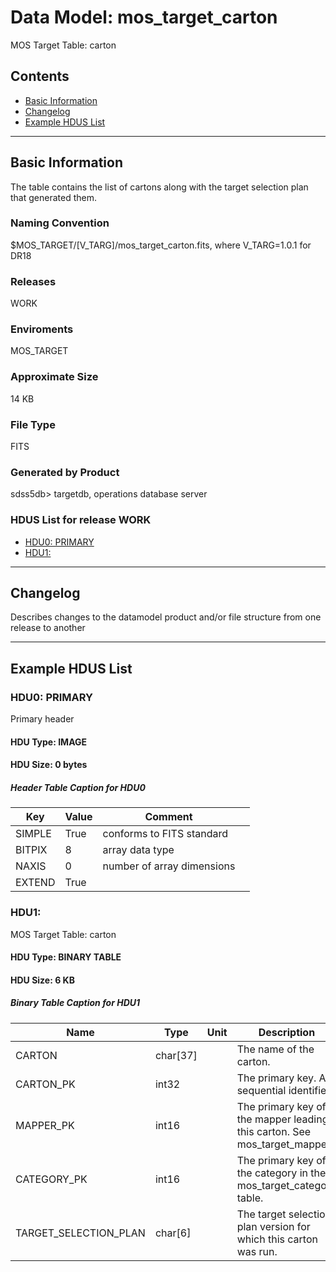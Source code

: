 # Data Model: mos_target_carton


MOS Target Table: carton


## Contents
- [Basic Information](#basic-information)
- [Changelog](#changelog)
- [Example HDUS List](#example-hdus-list)

---

## Basic Information
The table contains the list of cartons along with the target selection plan that generated them.

### Naming Convention
$MOS_TARGET/[V_TARG]/mos_target_carton.fits, where V_TARG=1.0.1 for DR18

### Releases
WORK

### Enviroments
MOS_TARGET

### Approximate Size
14 KB

### File Type
FITS

### Generated by Product
sdss5db> targetdb, operations database server

### HDUS List for release WORK
  - [HDU0: PRIMARY](#hdu0-primary)
  - [HDU1: ](#hdu1-)

---

## Changelog
Describes changes to the datamodel product and/or file structure from one release to another

---
## Example HDUS List

### HDU0: PRIMARY
Primary header

#### HDU Type: IMAGE
#### HDU Size:  0 bytes

##### Header Table Caption for HDU0
Key | Value | Comment | |
| --- | --- | --- | --- |
| SIMPLE | True | conforms to FITS standard |
| BITPIX | 8 | array data type |
| NAXIS | 0 | number of array dimensions |
| EXTEND | True |  |



### HDU1: 
MOS Target Table: carton

#### HDU Type: BINARY TABLE
#### HDU Size:  6 KB

##### Binary Table Caption for HDU1
Name | Type | Unit | Description |
| --- | --- | --- | --- |
 | CARTON | char[37] |  | The name of the carton. |
 | CARTON_PK | int32 |  | The primary key. A sequential identifier. |
 | MAPPER_PK | int16 |  | The primary key of the mapper leading this carton. See mos_target_mapper. |
 | CATEGORY_PK | int16 |  | The primary key of the category in the mos_target_category table. |
 | TARGET_SELECTION_PLAN | char[6] |  | The target selection plan version for which this carton was run. |


